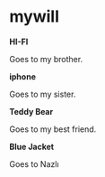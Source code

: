 # mywill

**HI-FI**

Goes to my brother.

**iphone**

Goes to my sister.


**Teddy Bear**

Goes to my best friend.


**Blue Jacket**

Goes to Nazlı
